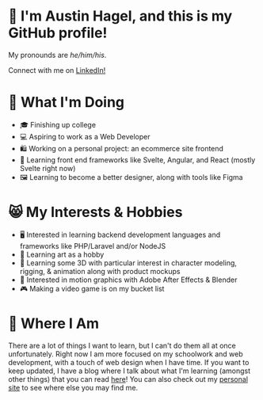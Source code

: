 <!--
**gmni-dev/gmni-dev** is a ✨ _special_ ✨ repository because its `README.md` (this file) appears on your GitHub profile.

Here are some ideas to get you started:

- 🔭 I’m currently working on ...
- 🌱 I’m currently learning ...
- 👯 I’m looking to collaborate on ...
- 🤔 I’m looking for help with ...
- 💬 Ask me about ...
- 📫 How to reach me: ...
- 😄 Pronouns: ...
- ⚡ Fun fact: ...
-->

# 👋 I'm Austin Hagel, and this is my GitHub profile!
My pronounds are _he/him/his_.

Connect with me on [LinkedIn!](https://austin.fo/linkedin/)

# 🤔 What I'm Doing

- 🎓 Finishing up college
- 💻 Aspiring to work as a Web Developer
- 🛍️ Working on a personal project: an ecommerce site frontend
- 🌲 Learning front end frameworks like Svelte, Angular, and React (mostly Svelte right now)
- 🖼️ Learning to become a better designer, along with tools like Figma

# 😸 My Interests & Hobbies

- 🖥️ Interested in learning backend development languages and frameworks like PHP/Laravel and/or NodeJS
- 🎨 Learning art as a hobby
- 🦾 Learning some 3D with particular interest in character modeling, rigging, & animation along with product mockups
- 🏃 Interested in motion graphics with Adobe After Effects & Blender
- 🎮 Making a video game is on my bucket list

# 📍 Where I Am

There are a lot of things I want to learn, but I can't do them all at once unfortunately. Right now I am more focused on my schoolwork and web development, with a touch of web design when I have time.
If you want to keep updated, I have a blog where I talk about what I'm learning (amongst other things) that you can read [here](https://austin.fo/blog)!
You can also check out my [personal site](https://austin.fo/) to see where else you may find me.
